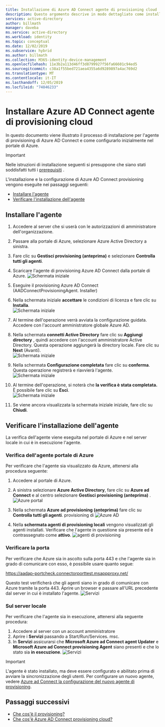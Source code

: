 ```yaml
---
title: Installazione di Azure AD Connect agente di provisioning cloud
description: Questo argomento descrive in modo dettagliato come installare l'agente di provisioning.
services: active-directory
author: billmath
manager: daveba
ms.service: active-directory
ms.workload: identity
ms.topic: conceptual
ms.date: 12/02/2019
ms.subservice: hybrid
ms.author: billmath
ms.collection: M365-identity-device-management
ms.openlocfilehash: 11e3b2a113d46ff3d8799927f56fa66601c94ed5
ms.sourcegitcommit: c38a1f55bed721aea4355a6d9289897a4ac769d2
ms.translationtype: MT
ms.contentlocale: it-IT
ms.lasthandoff: 12/05/2019
ms.locfileid: "74846233"
---
```

# <a name="install-azure-ad-connect-cloud-provisioning-agent"></a>Installare Azure AD Connect agente di provisioning cloud
In questo documento viene illustrato il processo di installazione per l'agente di provisioning di Azure AD Connect e come configurarlo inizialmente nel portale di Azure.

>[!IMPORTANT]
>Nelle istruzioni di installazione seguenti si presuppone che siano stati soddisfatti tutti i [prerequisiti](how-to-prerequisites.md) .

L'installazione e la configurazione di Azure AD Connect provisioning vengono eseguite nei passaggi seguenti:
    
- [Installare l'agente](#install-the-agent)
- [Verificare l'installazione dell'agente](#verify-agent-installation)


## <a name="install-the-agent"></a>Installare l'agente

1. Accedere al server che si userà con le autorizzazioni di amministratore dell'organizzazione.
2. Passare alla portale di Azure, selezionare Azure Active Directory a sinistra.
3. Fare clic su **Gestisci provisioning (anteprima)** e selezionare **Controlla tutti gli agenti**.
3. Scaricare l'agente di provisioning Azure AD Connect dalla portale di Azure.
![Schermata iniziale](media/how-to-install/install9.png)</br>
3. Eseguire il provisioning Azure AD Connect (AADConnectProvisioningAgent. Installer)
3. Nella schermata iniziale **accettare** le condizioni di licenza e fare clic su **Installa**.</br>
![Schermata iniziale](media/how-to-install/install1.png)</br>

4. Al termine dell'operazione verrà avviata la configurazione guidata.  Accedere con l'account amministratore globale Azure AD.
5. Nella schermata **connetti Active Directory** fare clic su **Aggiungi directory** , quindi accedere con l'account amministratore Active Directory.  Questa operazione aggiungerà la directory locale.  Fare clic su **Next** (Avanti).</br>
![Schermata iniziale](media/how-to-install/install3.png)</br>

6. Nella schermata **Configurazione completata** fare clic su **conferma**.  Questa operazione registrerà e riavvierà l'agente.</br>
![Schermata iniziale](media/how-to-install/install4.png)</br>

7. Al termine dell'operazione, si noterà che **la verifica è stata completata.**  È possibile fare clic su **Esci**.</br>
![Schermata iniziale](media/how-to-install/install5.png)</br>
8. Se viene ancora visualizzata la schermata iniziale iniziale, fare clic su **Chiudi**.


## <a name="verify-agent-installation"></a>Verificare l'installazione dell'agente
La verifica dell'agente viene eseguita nel portale di Azure e nel server locale in cui è in esecuzione l'agente.

### <a name="azure-portal-agent-verification"></a>Verifica dell'agente portale di Azure
Per verificare che l'agente sia visualizzato da Azure, attenersi alla procedura seguente:

1. Accedere al portale di Azure.
2. A sinistra selezionare **Azure Active Directory**, fare clic su **Azure ad Connect** e al centro selezionare **Gestisci provisioning (anteprima)** .</br>
![Azure portal](media/how-to-install/install6.png)</br>

3.  Nella schermata **Azure ad provisioning (anteprima)** fare clic su **Controlla tutti gli agenti**.
provisioning di ![Azure AD](media/how-to-install/install7.png)</br>
 
4. Nella **schermata agenti di provisioning locali** vengono visualizzati gli agenti installati.  Verificare che l'agente in questione sia presente ed è contrassegnato come **attivo**.
![agenti di provisioning](media/how-to-install/verify1.png)</br>

### <a name="verify-the-port"></a>Verificare la porta
Per verificare che Azure sia in ascolto sulla porta 443 e che l'agente sia in grado di comunicare con esso, è possibile usare quanto segue:

https://aadap-portcheck.connectorporttest.msappproxy.net/ 

Questo test verificherà che gli agenti siano in grado di comunicare con Azure tramite la porta 443.  Aprire un browser e passare all'URL precedente dal server in cui è installato l'agente.
![Servizi](media/how-to-install/verify2.png)

### <a name="on-the-local-server"></a>Sul server locale
Per verificare che l'agente sia in esecuzione, attenersi alla seguente procedura:

1.  Accedere al server con un account amministratore
2.  Aprire i **Servizi** passando a Start/Run/Services. msc.
3.  In **Servizi** assicurarsi che **Microsoft Azure ad Connect agent Updater** e **Microsoft Azure ad Connect provisioning Agent** siano presenti e che lo stato sia **in esecuzione**.
![Servizi](media/how-to-troubleshoot/troubleshoot1.png)

>[!IMPORTANT]
>L'agente è stato installato, ma deve essere configurato e abilitato prima di avviare la sincronizzazione degli utenti.  Per configurare un nuovo agente, vedere [Azure ad Connect la configurazione del nuovo agente di provisioning](how-to-configure.md).



## <a name="next-steps"></a>Passaggi successivi 

- [Che cos'è il provisioning?](what-is-provisioning.md)
- [Che cos'è Azure AD Connect provisioning cloud?](what-is-cloud-provisioning.md)
 
